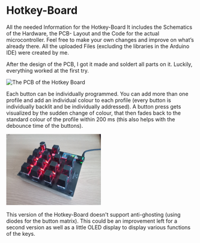 # Hotkey-Board
All the needed Information for the Hotkey-Board
It includes the Schematics of the Hardware, the PCB- Layout and the Code for the actual microcontroller. 
Feel free to make your own changes and improve on what’s already there. 
All the uploaded Files (excluding the libraries in the Arduino IDE) were created by me.

After the design of the PCB, I got it made and soldert all parts on it. Luckily, everything worked at the first try.

<img src="https://github.com/ArwedMeinert/Hotkey-Board/blob/main/Hotkey-board/IMG_20220221_132830_472.jpg" alt= "The PCB of the Hotkey Board" width="50%" height="50%" >

Each button can be individually programmed. You can add more than one profile and add an individual colour to each profile (every button is individually backlit and be individually addressed). A button press gets visualized by the sudden change of colour, that then fades back to the standard colour of the profile within 200 ms (this also helps with the debounce time of the buttons).

<img src="https://github.com/ArwedMeinert/Hotkey-Board/blob/main/Hotkey-board/IMG_20221215_135644_090.jpg" alt= "The PCB of the Hotkey Board" width="50%" height="50%" >

This version of the Hotkey-Board doesn't support anti-ghosting (using diodes for the button matrix). This could be an improvement left for a second version as well as a little OLED display to display various functions of the keys. 

